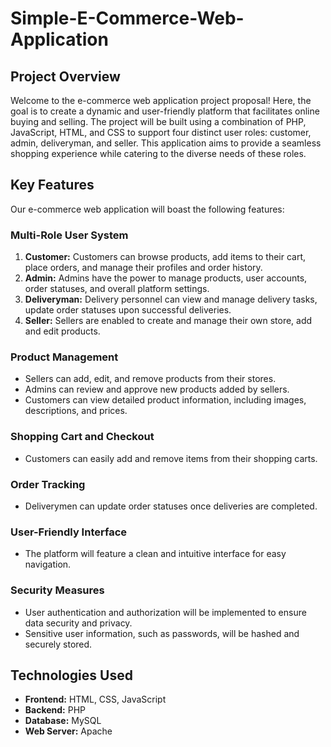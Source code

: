 # Simple-E-Commerce-Web-Application

## Project Overview

Welcome to the e-commerce web application project proposal! Here, the goal is to create a dynamic and user-friendly platform that facilitates online buying and selling. The project will be built using a combination of PHP, JavaScript, HTML, and CSS to support four distinct user roles: customer, admin, deliveryman, and seller. This application aims to provide a seamless shopping experience while catering to the diverse needs of these roles.

## Key Features

Our e-commerce web application will boast the following features:

### Multi-Role User System

1. **Customer:** Customers can browse products, add items to their cart, place orders, and manage their profiles and order history.
2. **Admin:** Admins have the power to manage products, user accounts, order statuses, and overall platform settings.
3. **Deliveryman:** Delivery personnel can view and manage delivery tasks, update order statuses upon successful deliveries.
4. **Seller:** Sellers are enabled to create and manage their own store, add and edit products.

### Product Management

- Sellers can add, edit, and remove products from their stores.
- Admins can review and approve new products added by sellers.
- Customers can view detailed product information, including images, descriptions, and prices.

### Shopping Cart and Checkout

- Customers can easily add and remove items from their shopping carts.

### Order Tracking

- Deliverymen can update order statuses once deliveries are completed.

### User-Friendly Interface

- The platform will feature a clean and intuitive interface for easy navigation.


### Security Measures

- User authentication and authorization will be implemented to ensure data security and privacy.
- Sensitive user information, such as passwords, will be hashed and securely stored.

## Technologies Used

- **Frontend:** HTML, CSS, JavaScript
- **Backend:** PHP
- **Database:** MySQL
- **Web Server:** Apache 

